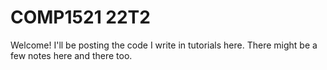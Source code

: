 # COMP1521 22T2

Welcome! I'll be posting the code I write in tutorials here. There might be a few notes here and there too.
